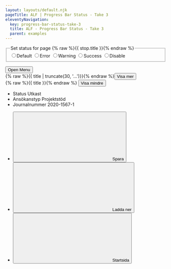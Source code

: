 ```yaml
---
layout: layouts/default.njk
pageTitle: ALF | Progress Bar Status - Take 3
eleventyNavigation:
  key: progress-bar-status-take-3
  title: ALF - Progress Bar Status - Take 3
  parent: examples
---
```

<div id="wrapper">
<div id="app" class="alf-progress-bar-take-2">
  <div class="off-canvas position-right" id="offCanvas" data-off-canvas>
    <form v-for="stop in stops" v-bind:key="stop.id">
      <fieldset>
        <legend>Set status for page {% raw %}{{ stop.title }}{% endraw %}</legend>
        <input type="radio" :id="`default${ stop.id }`" v-model="stops[ stop.id ].status" value="default" /><label :for="`default${ stop.id }`">Default</label>
        <input type="radio" :id="`error${ stop.id }`" v-model="stops[ stop.id ].status" value="error" /><label :for="`error${ stop.id }`">Error</label>
        <input type="radio" :id="`warning${ stop.id }`" v-model="stops[ stop.id ].status" value="warning" /><label :for="`warning${ stop.id }`">Warning</label>
        <input type="radio" :id="`success${ stop.id }`" v-model="stops[ stop.id ].status" value="success" /><label :for="`success${ stop.id }`">Success</label>
        <input type="radio" :id="`disable${ stop.id }`" v-model="stops[ stop.id ].status" value="disable" /><label :for="`disable${ stop.id }`">Disable</label>
      </fieldset>
    </form>
  </div>
  <div class="grid-container off-canvas-content" data-off-canvas-content>
    <div class="grid-x grid-margin-x grid-margin-y">
      <div class="cell small-3 progress-column">
        <div class="progress-component">
        <button type="button" class="button" data-toggle="offCanvas">Open Menu</button>
          <div class="meta">
            <div class="title" v-if="isTitleTruncated">{% raw %}{{ title | truncate(30, '...')}}{% endraw %}<button class="button clear small" @click="hideShowTitle">Visa mer</button></div>
            <div class="title" v-else>{% raw %}{{ title }}{% endraw %} <button class="button clear small" @click="hideShowTitle">Visa mindre</button></div>
            <ul class="meta-data">
              <li>
                <span>Status</span>
                <span>Utkast</span>
              </li>
              <li>
                <span>Ansökanstyp</span>
                <span>Projektstöd</span>
              </li><li>
                <span>Journalnummer</span>
                <span>2020-1567-1</span>
              </li>
            </ul>
            <ul class="control-panel">
              <li>
                <button class="button clear small">
                  <svg class="svg-icon" aria-hidden="true" focusable="false">
                    <use xlink:href="#svg--save-solid" />
                  </svg>
                  <span>Spara</span>
                </button>
              </li><li>
                <button class="button clear small">
                  <svg class="svg-icon" aria-hidden="true" focusable="false">
                    <use xlink:href="#svg--download-solid" />
                  </svg>
                  <span>Ladda ner</span>
                </button>
              </li><li>
                <button class="button clear small">
                  <svg class="svg-icon" aria-hidden="true" focusable="false">
                    <use xlink:href="#svg--home-solid" />
                  </svg>
                  <span>Startsida</span>
                </button>
              </li>
            </ul>
          </div>
          <progress-bar :stops="stops" :icons="icons" />
          <!--
          <ul class="progressbar left">
            <li v-for="( stop, index ) in stops">
              <a :href="stop.url" :class="[stop.pageType, stop.status]" ><span>{% raw %}{{ index }}. {{ stop.title }}</span>{% endraw %}</a>
            </li>
          </ul>
          -->
        </div>
      </div>
      <div class="cell small-8 small-offset-1">
        <page title="Page 1" nextpage="page2" v-bind:fields="fields"></page>
        <!--<h1>Progress Bar Status</h1>
        <button type="button" class="button" data-toggle="offCanvas">Open Menu</button>
        <label for="field2" class="error">Field Two Label</label>
        <input type="text" id="field2" class="error" />
        <text-input></text-input>
        <fieldset>
          <legend>Choose Your Favorite</legend>
          <input type="radio" name="favorite" value="Yes" id="yes" required><label for="yes">Yes</label>
          <input type="radio" name="favorite" value="no" id="no"><label for="no">No</label>
        </fieldset>-->
      </div>  
    </div>
  </div>
</div>
</div>

<script src="{{ '/js/vue.js' | url }}"></script>
<script src="{{ '/js/vue-alf-progress-bar-status-sample-take-3.js' | url }}"></script>

